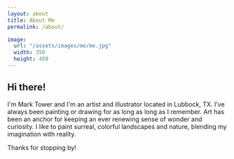 ```yaml
---
layout: about
title: About Me
permalink: /about/

image:
  url: "/assets/images/me/me.jpg"
  width: 350
  height: 450
---
```


## Hi there!

 I'm Mark Tower and I'm an artist and illustrator located in Lubbock, TX. I’ve always been painting or drawing for as long as long as I remember. Art has been an anchor for keeping an ever renewing sense of wonder and curiosity. I like to paint surreal, colorful landscapes and nature, blending my imagination with reality.

Thanks for stopping by!